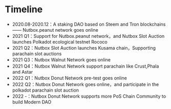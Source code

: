 # Timeline

* 2020.08-2020.12：A staking DAO based on Steem and Tron blockchains —— Nutbox.peanut network goes online
* 2021 Q1：Support for Nutbox.peanut network，and Nutbox Slot Auction launches Polkadot ecological testnet Rococo
* 2021 Q2：Nutbox Slot Auction launches Kusama chain，Supporting parachain slot auctions
* 2021 Q3：Nutbox Walnut Network goes online
* 2021 Q4：Nutbox Walnut Network support parachain like Crust,Phala and Astar
* 2022 Q1：Nutbox Donut Network pre-test goes online
* 2022 Q2：Nutbox Donut Network goes online，and participate in the polkadot parachain slot auction
* 2022 -：Nutbox Donut Network supports more PoS Chain Community to build Modern DAO
